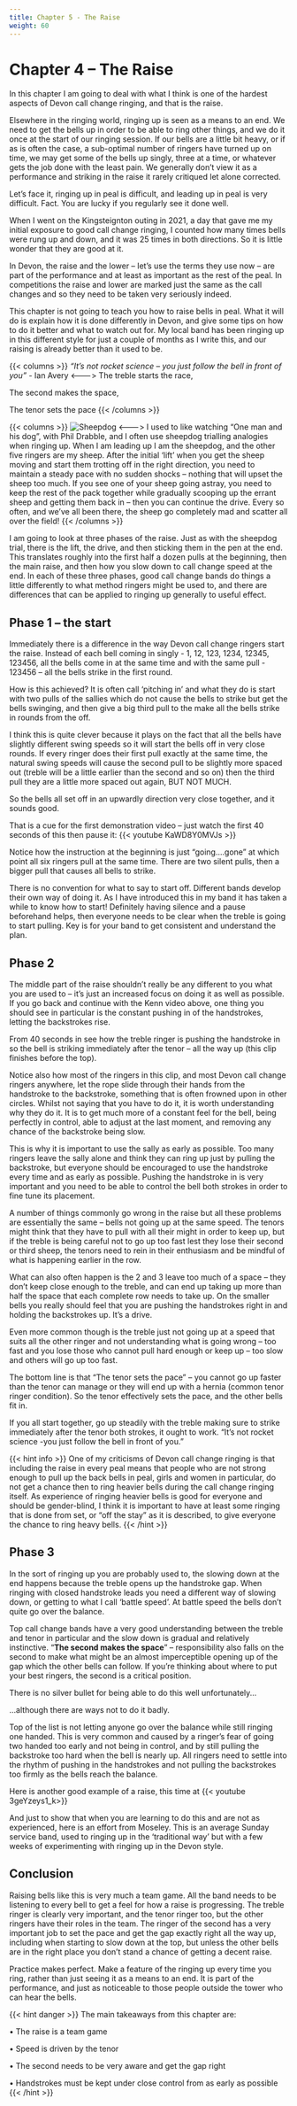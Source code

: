 ```yaml
---
title: Chapter 5 - The Raise
weight: 60
---
```


# Chapter 4 – The Raise

In this chapter I am going to deal with what I think is one of the hardest aspects of Devon call change ringing, and that is the raise.

Elsewhere in the ringing world, ringing up is seen as a means to an end. We need to get the bells up in order to be able to ring other things, and we do it once at the start of our ringing session. If our bells are a little bit heavy, or if as is often the case, a sub-optimal number of ringers have turned up on time, we may get some of the bells up singly, three at a time, or whatever gets the job done with the least pain. We generally don’t view it as a performance and striking in the raise it rarely critiqued let alone corrected.

Let’s face it, ringing up in peal is difficult, and leading up in peal is very difficult. Fact. You are lucky if you regularly see it done well.

When I went on the Kingsteignton outing in 2021, a day that gave me my initial exposure to good call change ringing, I counted how many times bells were rung up and down, and it was 25 times in both directions. So it is little wonder that they are good at it.

In Devon, the raise and the lower – let’s use the terms they use now – are part of the performance and at least as important as the rest of the peal. In competitions the raise and lower are marked just the same as the call changes and so they need to be taken very seriously indeed.

This chapter is not going to teach you how to raise bells in peal. What it will do is explain how it is done differently in Devon, and give some tips on how to do it better and what to watch out for. My local band has been ringing up in this different style for just a couple of months as I write this, and our raising is already better than it used to be. 

{{< columns >}}
*“It’s not rocket science – you just follow the bell in front of you”* - Ian Avery
<--->
The treble starts the race,

The second makes the space,

The tenor sets the pace
{{< /columns >}}

{{< columns >}}
![Sheepdog](Sheepdog.jpeg)
<--->
I used to like watching “One man and his dog”, with Phil Drabble, and I often use sheepdog trialling analogies when ringing up. When I am leading up I am the sheepdog, and the other five ringers are my sheep. After the initial ‘lift’ when you get the sheep moving and start them trotting off in the right direction, you need to maintain a steady pace with no sudden shocks – nothing that will upset the sheep too much. If you see one of your sheep going astray, you need to keep the rest of the pack together while gradually scooping up the errant sheep and getting them back in – then you can continue the drive. Every so often, and we’ve all been there, the sheep go completely mad and scatter all over the field! 
{{< /columns >}}

I am going to look at three phases of the raise. Just as with the sheepdog trial, there is the lift, the drive, and then sticking them in the pen at the end. This translates roughly into the first half a dozen pulls at the beginning, then the main raise, and then how you slow down to call change speed at the end. In each of these three phases, good call change bands do things a little differently to what method ringers might be used to, and there are differences that can be applied to ringing up generally to useful effect. 

## Phase 1 – the start
Immediately there is a difference in the way Devon call change ringers start the raise. Instead of each bell coming in singly -  1, 12, 123, 1234, 12345, 123456, all the bells come in at the same time and with the same pull - 123456 – all the bells strike in the first round.

How is this achieved? It is often call ‘pitching in’ and what they do is start with two pulls of the sallies which do not cause the bells to strike but get the bells swinging, and then give a big third pull to the make all the bells strike in rounds from the off.

I think this is quite clever because it plays on the fact that all the bells have slightly different swing speeds so it will start the bells off in very close rounds. If every ringer does their first pull exactly at the same time, the natural swing speeds will cause the second pull to be slightly more spaced out (treble will be a little earlier than the second and so on) then the third pull they are a little more spaced out again, BUT NOT MUCH.

So the bells all set off in an upwardly direction very close together, and it sounds good. 

That is a cue for the first demonstration video – just watch the first 40 seconds of this then pause it:
{{< youtube KaWD8Y0MVJs >}} 

Notice how the instruction at the beginning is just “going….gone” at which point all six ringers pull at the same time. There are two silent pulls, then a bigger pull that causes all bells to strike.

There is no convention for what to say to start off. Different bands develop their own way of doing it. As I have introduced this in my band it has taken a while to know how to start! Definitely having silence and a pause beforehand helps, then everyone needs to be clear when the treble is going to start pulling. Key is for your band to get consistent and understand the plan.

## Phase 2

The middle part of the raise shouldn’t really be any different to you what you are used to – it’s just an increased focus on doing it as well as possible. If you go back and continue with the Kenn video above, one thing you should see in particular is the constant pushing in of the handstrokes, letting the backstrokes rise. 

From 40 seconds in see how the treble ringer is pushing the handstroke in so the bell is striking immediately after the tenor – all the way up (this clip finishes before the top). 

Notice also how most of the ringers in this clip, and most Devon call change ringers anywhere, let the rope slide through their hands from the handstroke to the backstroke, something that is often frowned upon in other circles. Whilst not saying that you have to do it, it is worth understanding why they do it. It is to get much more of a constant feel for the bell, being perfectly in control, able to adjust at the last moment, and removing any chance of the backstroke being slow.   

This is why it is important to use the sally as early as possible. Too many ringers leave the sally alone and think they can ring up just by pulling the backstroke, but everyone should be encouraged to use the handstroke every time and as early as possible. Pushing the handstroke in is very important and you need to be able to control the bell both strokes in order to fine tune its placement. 

A number of things commonly go wrong in the raise but all these problems are essentially the same – bells not going up at the same speed. The tenors might think that they have to pull with all their might in order to keep up, but if the treble is being careful not to go up too fast lest they lose their second or third sheep, the tenors need to rein in their enthusiasm and be mindful of what is happening earlier in the row.  

What can also often happen is the 2 and 3 leave too much of a space – they don’t keep close enough to the treble, and can end up taking up more than half the space that each complete row needs to take up. On the smaller bells you really should feel that you are pushing the handstrokes right in and holding the backstrokes up. It’s a drive. 

Even more common though is the treble just not going up at a speed that suits all the other ringer and not understanding what is going wrong – too fast and you lose those who cannot pull hard enough or keep up – too slow and others will go up too fast. 

The bottom line is that “The tenor sets the pace” – you cannot go up faster than the tenor can manage or they will end up with a hernia (common tenor ringer condition). So the tenor effectively sets the pace, and the other bells fit in.

If you all start together, go up steadily with the treble making sure to strike immediately after the tenor both strokes, it ought to work. “It’s not rocket science -you just follow the bell in front of you.”

{{< hint info >}}
One of my criticisms of Devon call change ringing is that including the raise in every peal means that people who are not strong enough to pull up the back bells in peal, girls and women in particular, do not get a chance then to ring heavier bells during the call change ringing itself. As experience of ringing heavier bells is good for everyone and should be gender-blind, I think it is important to have at least some ringing that is done from set, or “off the stay” as it is described, to give everyone the chance to ring heavy bells.
{{< /hint >}}

## Phase 3

In the sort of ringing up you are probably used to, the slowing down at the end happens because the treble opens up the handstroke gap. When ringing with closed handstroke leads you need a different way of slowing down, or getting to what I call ‘battle speed’. At battle speed the bells don’t quite go over the balance.  

Top call change bands have a very good understanding between the treble and tenor in particular and the slow down is gradual and relatively instinctive. “**The second makes the space**” – responsibility also falls on the second to make what might be an almost imperceptible opening up of the gap which the other bells can follow. If you’re thinking about where to put your best ringers, the second is a critical position. 

There is no silver bullet for being able to do this well unfortunately...

…although there are ways not to do it badly.

Top of the list is not letting anyone go over the balance while still ringing one handed. This is very common and caused by a ringer’s fear of going two handed too early and not being in control, and by still pulling the backstroke too hard when the bell is nearly up. All ringers need to settle into the rhythm of pushing in the handstrokes and not pulling the backstrokes too firmly as the bells reach the balance.

Here is another good example of a raise, this time at 
{{< youtube 3geYzeys1_k>}}

And just to show that when you are learning to do this and are not as experienced, here is an effort from Moseley. This is an average Sunday service band, used to ringing up in the ‘traditional way’ but with a few weeks of experimenting with ringing up in the Devon style. 

## Conclusion
Raising bells like this is very much a team game. All the band needs to be listening to every bell to get a feel for how a raise is progressing. The treble ringer is clearly very important, and the tenor ringer too, but the other ringers have their roles in the team. The ringer of the second has a very important job to set the pace and get the gap exactly right all the way up, including when starting to slow down at the top, but unless the other bells are in the right place you don’t stand a chance of getting a decent raise.

Practice makes perfect. Make a feature of the ringing up every time you ring, rather than just seeing it as a means to an end. It is part of the performance, and just as noticeable to those people outside the tower who can hear the bells. 

{{< hint danger >}}
The main takeaways from this chapter are:

•	The raise is a team game

•	Speed is driven by the tenor

•	The second needs to be very aware and get the gap right

•	Handstrokes must be kept under close control from as early as possible 
{{< /hint >}}
